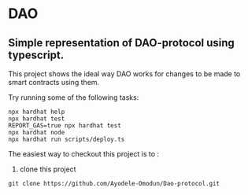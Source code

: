 <!-- @format -->

# DAO

## Simple representation of DAO-protocol using typescript.

This project shows the ideal way DAO works for changes to be made to smart contracts using them.

Try running some of the following tasks:

```shell
npx hardhat help
npx hardhat test
REPORT_GAS=true npx hardhat test
npx hardhat node
npx hardhat run scripts/deploy.ts
```

The easiest way to checkout this project is to :

1. clone this project

```shell
git clone https://github.com/Ayodele-Omodun/Dao-protocol.git
```
